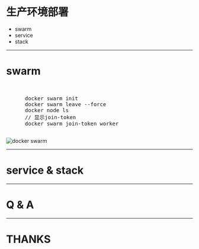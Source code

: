 生产环境部署
============

+ swarm
+ service
+ stack

---

swarm
=====

<div class="grid">
  <div class="column">
    <pre style="margin-top: 30px;">
      docker swarm init
      docker swarm leave --force
      docker node ls
      // 显示join-token
      docker swarm join-token worker
    </pre>
  </div>
  <div class="column">
    <img src="https://docs.docker.com/engine/swarm/images/ingress-routing-mesh.png" alt="docker swarm">
  </div>
</div>

---

service & stack
===============

---

Q & A
======

---

THANKS
======
